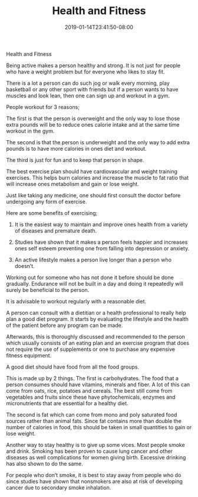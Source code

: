 ﻿---
title: "Health and Fitness"
date: 2019-01-14T23:41:50-08:00
description: "Fitness Tips for Web Success"
featured_image: "/images/Fitness.jpg"
tags: ["Fitness"]
---

Health and Fitness


Being active makes a person healthy and strong. It is not just for people who have a weight problem but for everyone who likes to stay fit.    

There is a lot a person can do such jog or walk every morning, play basketball or any other sport with friends but if a person wants to have muscles and look lean, then one can sign up and workout in a gym. 

People workout for 3 reasons;

The first is that the person is overweight and the only way to lose those extra pounds will be to reduce ones calorie intake and at the same time workout in the gym.

The second is that the person is underweight and the only way to add extra pounds is to have more calories in ones diet and workout. 

The third is just for fun and to keep that person in shape.

The best exercise plan should have cardiovascular and weight training exercises. This helps burn calories and increase the muscle to fat ratio that will increase ones metabolism and gain or lose weight. 

Just like taking any medicine, one should first consult the doctor before undergoing any form of exercise.

Here are some benefits of exercising;

1.	It is the easiest way to maintain and improve ones health from a variety of diseases and premature death. 

2.	Studies have shown that it makes a person feels happier and increases ones self esteem preventing one from falling into depression or anxiety.

3.	An active lifestyle makes a person live longer than a person who doesn’t.

Working out for someone who has not done it before should be done gradually. Endurance will not be built in a day and doing it repeatedly will surely be beneficial to the person.

It is advisable to workout regularly with a reasonable diet. 

A person can consult with a dietitian or a health professional to really help plan a good diet program. It starts by evaluating the lifestyle and the health of the patient before any program can be made. 

Afterwards, this is thoroughly discussed and recommended to the person which usually consists of an eating plan and an exercise program that does not require the use of supplements or one to purchase any expensive fitness equipment.  

A good diet should have food from all the food groups. 

This is made up by 2 things. The first is carbohydrates. The food that a person consumes should have vitamins, minerals and fiber. A lot of this can come from oats, rice, potatoes and cereals. The best still come from vegetables and fruits since these have phytochemicals, enzymes and micronutrients that are essential for a healthy diet.   

The second is fat which can come from mono and poly saturated food sources rather than animal fats. Since fat contains more than double the number of calories in food, this should be taken in small quantities to gain or lose weight.

Another way to stay healthy is to give up some vices. Most people smoke and drink. Smoking has been proven to cause lung cancer and other diseases as well complications for women giving birth. Excessive drinking has also shown to do the same. 

For people who don’t smoke, it is best to stay away from people who do since studies have shown that nonsmokers are also at risk of developing cancer due to secondary smoke inhalation.







